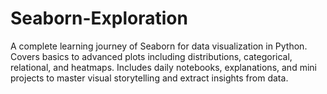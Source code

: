 # Seaborn-Exploration
A complete learning journey of Seaborn for data visualization in Python. Covers basics to advanced plots including distributions, categorical, relational, and heatmaps. Includes daily notebooks, explanations, and mini projects to master visual storytelling and extract insights from data.
